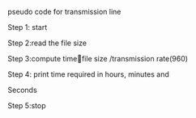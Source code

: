 pseudo code for transmission line 

Step 1: start 

Step 2:read the file size 

Step 3:compute timefile size /transmission rate(960)

Step 4: print time required in hours, minutes and 

 Seconds

Step 5:stop  
